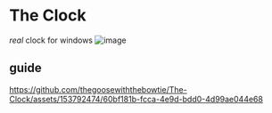 # The Clock
*real* clock for windows
![image](https://github.com/thegoosewiththebowtie/The-Clock/assets/153792474/ffc24e10-9462-4faa-8692-4405ccb706ea)
## guide
https://github.com/thegoosewiththebowtie/The-Clock/assets/153792474/60bf181b-fcca-4e9d-bdd0-4d99ae044e68

